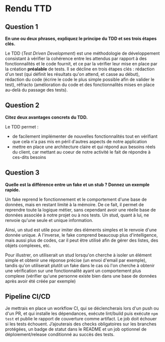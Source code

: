 # Rendu TTD
## Question 1
**En une ou deux phrases, expliquez le principe du TDD et ses trois étapes clés.**

Le TDD (_Test Driven Development_) est une méthodologie de développement consistant à vérifier la cohérence entre les attendus par rapport à des fonctionnalités et le code fournit, et ce par la vérifier leur mise en place par la création **préalable** de tests. Il se décline en trois étapes clés : rédaction d'un test (qui définit les résultats qu'on attend, et casse au début), rédaction du code (écrire le code le plus simple possible afin de valider le test), réfracto (amélioration du code et des fonctionnalités mises en place au-delà du passage des tests).

## Question 2
**Citez deux avantages concrets du TDD.**

Le TDD permet :
- de facilement implémenter de nouvelles fonctionnalités tout en vérifiant que cela n'a pas mis en péril d'autres aspects de notre application
- mettre en place une architecture claire et qui répond aux besoins réels du client, car mettant au coeur de notre activité le fait de répondre à ces-dits besoins

## Question 3
**Quelle est la différence entre un fake et un stub ? Donnez un exemple rapide.**

Un fake reprend le fonctionnement et le comportement d'une base de données, mais en restant limité à la mémoire. De ce fait, il permet de reprendre toute la logique métier, sans cependant avoir une réelle base de données associée à notre projet ou à nos tests.
Un stud, quant à lui, ne renvoie qu'une seule et unique information.

Ainsi, un stud est utile pour imiter des éléments simples et le renvoie d'une donnée unique. A l'inverse, le fake comprend beaucoup plus d'intelligence, mais aussi plus de codes, car il peut être utilisé afin de gérer des listes, des objets complexes, etc.

Pour illustrer, on utiliserait un stud lorsqu'on cherche à isoler un élément simple et obtenir une réponse précise (un envoi d'email par exemple), tandis qu'on utiliserait plutôt un fake dans le cas où l'on cherche à obtenir une vérification sur une fonctionnalité ayant un comportement plus complexe (vérifier qu'une personne existe bien dans une base de données après avoir été créée par exemple)

## Pipeline CI/CD
Je mettrais en place un workflow CI, qui se déclencherais lors d'un push ou d'un PR, et qui installe les dépendances, exécute lint/build puis exécute `npm test` et publie le rapport de couverture comme artifact. Le job doit échouer si les tests échouent. J’ajouterais des checks obligatoires sur les branches protégées, un badge de statut dans le README et un job optionnel de déploiement/release conditionné au succès des tests.